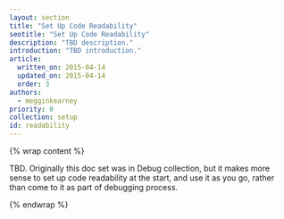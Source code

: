 ```yaml
---
layout: section
title: "Set Up Code Readability"
seotitle: "Set Up Code Readability"
description: "TBD description."
introduction: "TBD introduction."
article:
  written_on: 2015-04-14
  updated_on: 2015-04-14
  order: 3
authors:
  - megginkearney
priority: 0
collection: setup
id: readability
---
```


{% wrap content %}

TBD. Originally this doc set was in Debug collection, but it makes more sense to set up code readability at the start, and use it as you go, rather than come to it as part of debugging process.

{% endwrap %}